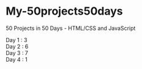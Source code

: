 # My-50projects50days
50 Projects in 50 Days - HTML/CSS and JavaScript

Day 1 : 3  
Day 2 : 6  
Day 3 : 7  
Day 4 : 1  
